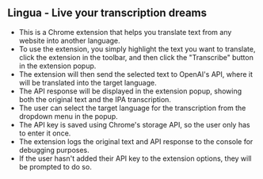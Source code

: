 ## Lingua - Live your transcription dreams

- This is a Chrome extension that helps you translate text from any website into another language.
- To use the extension, you simply highlight the text you want to translate, click the extension in the toolbar, and then click the "Transcribe" button in the extension popup.
- The extension will then send the selected text to OpenAI's API, where it will be translated into the target language.
- The API response will be displayed in the extension popup, showing both the original text and the IPA transcription.
- The user can select the target language for the transcription from the dropdown menu in the popup.
- The API key is saved using Chrome's storage API, so the user only has to enter it once.
- The extension logs the original text and API response to the console for debugging purposes.
- If the user hasn't added their API key to the extension options, they will be prompted to do so.

